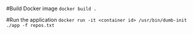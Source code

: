 #Build Docker image
```docker build .```

#Run the application
```docker run -it <container id> /usr/bin/dumb-init ./app -f repos.txt```